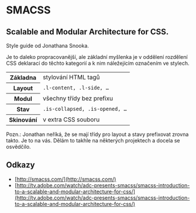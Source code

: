 # SMACSS

## Scalable and Modular Architecture for CSS. 

Style guide od Jonathana Snooka.

Je to daleko propracovanější, ale základní myšlenka je v oddělení rozdělení CSS deklarací do těchto kategorií a k nim náležejícím označením ve stylech.


<table>
<tr>
  <th>Základna</th>
  <td>stylování HTML tagů</td> 
</tr>
<tr>
  <th>Layout</th>
  <td><code>.l-content, .l-side, …</code></td>  
</tr>
<tr>
  <th>Modul</th>
  <td>všechny třídy bez prefixu</td>  
</tr>
<tr>
  <th>Stav</th>
  <td><code>.is-collapsed, .is-opened, …</code></td>  
</tr>
<tr>
  <th>Skinování</th>
  <td>v extra CSS souboru</td>  
</tr>
</table>


Pozn.: Jonathan neříká, že se mají třídy pro layout a stavy prefixovat zrovna takto. Je to na vás. Dělám to takhle na některých projektech a docela se osvědčilo.

## Odkazy

* [http://smacss.com/](http://smacss.com/)
* [http://tv.adobe.com/watch/adc-presents-smacss/smacss-introduction-to-a-scalable-and-modular-architecture-for-css/](http://tv.adobe.com/watch/adc-presents-smacss/smacss-introduction-to-a-scalable-and-modular-architecture-for-css/)
